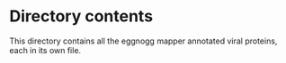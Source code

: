 # Directory contents

This directory contains all the eggnogg mapper annotated viral proteins, each in its own file.